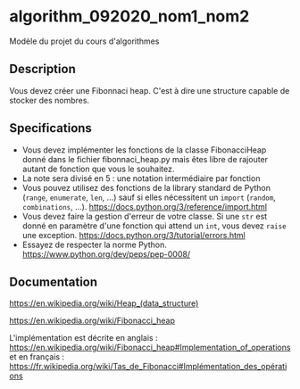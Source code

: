 # algorithm_092020_nom1_nom2

Modèle du projet du cours d'algorithmes

## Description

Vous devez créer une Fibonnaci heap.
C'est à dire une structure capable de stocker des nombres.

## Specifications

* Vous devez implémenter les fonctions de la classe FibonacciHeap donné dans le fichier fibonnaci_heap.py mais êtes libre de rajouter autant de fonction que vous le souhaitez.
* La note sera divisé en 5 : une notation intermédiaire par fonction
* Vous pouvez utilisez des fonctions de la library standard de Python (`range`, `enumerate`, `len`, ...) sauf si elles nécessitent un `import` (`random`, `combinations`, ...). https://docs.python.org/3/reference/import.html
* Vous devez faire la gestion d'erreur de votre classe. Si une `str` est donné en paramètre d'une fonction qui attend un `int`, vous devez `raise` une exception. https://docs.python.org/3/tutorial/errors.html
* Essayez de respecter la norme Python. https://www.python.org/dev/peps/pep-0008/

## Documentation

https://en.wikipedia.org/wiki/Heap_(data_structure)

https://en.wikipedia.org/wiki/Fibonacci_heap

L'implémentation est décrite en anglais : https://en.wikipedia.org/wiki/Fibonacci_heap#Implementation_of_operations
et en français : https://fr.wikipedia.org/wiki/Tas_de_Fibonacci#Implémentation_des_opérations

